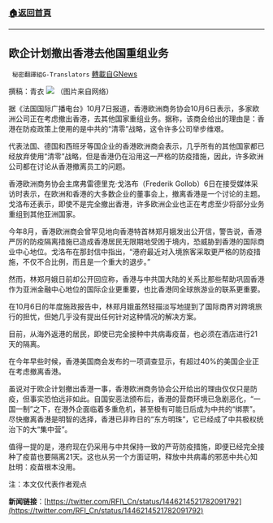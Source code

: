 ###  [:house:返回首頁](https://github.com/ourhimalayas/txt)
---


## 欧企计划撤出香港去他国重组业务
` 秘密翻譯組G-Translators` [轉載自GNews](https://gnews.org/zh-hans/1580478/)

撰稿：青衣
![](https://assets.gnews.org/wp-content/uploads/2021/10/图片2-8.png)
（图片来自网络）

据《法国国际广播电台》10月7日报道，香港欧洲商务协会10月6日表示，多家欧洲公司正在考虑撤出香港，去其他国家重组业务。据称，该商会给出的理由是：香港在防疫政策上使用的是中共的“清零”战略，这令许多公司举步维艰。

代表法国、德国和西班牙等国企业的香港欧洲商会表示，几乎所有的其他国家都已经放弃使用“清零”战略，但是香港仍在沿用这一严格的防疫措施，因此，许多欧洲公司都在讨论从香港撤离员工的问题。

香港欧洲商务协会主席弗雷德里克‧戈洛布（Frederik Gollob）6日在接受媒体采访时表示，在欧洲和香港的大多数企业的董事会上，撤离香港是一个讨论的主题。戈洛布还表示，即使不是完全撤出香港，许多欧洲企业也正在考虑至少将部分业务重组到其他亚洲国家。

今年8月，香港欧洲商会曾罕见地向香港特首林郑月娥发出公开信，警告说，香港严厉的防疫隔离措施已造成香港居民无限期地受困于境内，恐威胁到香港的国际商业中心地位。戈洛布在那封信中指出，“港府最近对入境旅客采取更严格的防疫措施，不仅不合比例，而且是一个重大的退步。”

然而，林郑月娥日前却公开回应称，香港与中共国大陆的关系比那些帮助巩固香港作为亚洲金融中心地位的国际企业更重要，也比香港同全球旅游业的联系更重要。

在10月6日的年度施政报告中，林郑月娥虽然轻描淡写地提到了国际商界对跨境旅行的担忧，但她几乎没有提出任何针对这种情况的解决方案。

目前，从海外返港的居民，即使已完全接种中共病毒疫苗，也必须在酒店进行21天的隔离。

在今年早些时候，香港美国商会发布的一项调查显示，有超过40%的美国企业正在考虑撤离香港。

虽说对于欧企计划撤出香港一事，香港欧洲商务协会公开给出的理由仅仅只是防疫，但事实恐怕远非如此。自国安恶法颁布后，香港的营商环境已急剧恶化，“一国一制”之下，在港外企面临着多重危机，甚至极有可能日后成为中共的“绑票”。尽快撤离香港是明智的选择，香港已非昨日的“东方明珠”，它已经成了中共极权统治下的大“集中营”。

值得一提的是，港府现在仍采用与中共保持一致的严苛防疫措施，即便已经完全接种了疫苗也要隔离21天。这也从另一个方面证明，释放中共病毒的邪恶中共心知肚明：疫苗根本没用。

注：本文仅代表作者观点

**新闻链接**：[https://twitter.com/RFI\_Cn/status/1446214521782091792](https://twitter.com/RFI_Cn/status/1446214521782091792)
